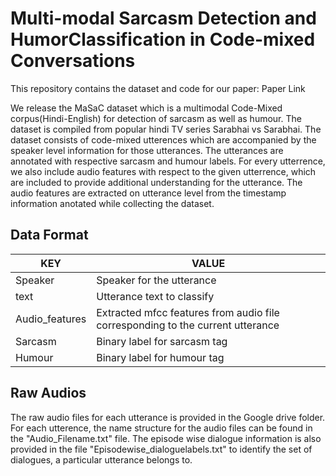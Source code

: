 # Multi-modal Sarcasm Detection and HumorClassification in Code-mixed Conversations

This repository contains the dataset and code for our paper: Paper Link

We release the MaSaC dataset which is a multimodal Code-Mixed corpus(Hindi-English) for detection of sarcasm as well as humour. The dataset is compiled from popular hindi TV series Sarabhai vs Sarabhai. The dataset consists of code-mixed utterences which are accompanied by the speaker level information for those utterances. The utterances are annotated with respective sarcasm and humour labels. For every utterrence, we also include audio features with respect to the given utterrence, which are included to provide additional understanding for the utterance. The audio features are extracted on utterance level from the timestamp information anotated while collecting the dataset.   

## Data Format


  |KEY           |          VALUE                                                                  |
  |--------------|---------------------------------------------------------------------------------|
  |Speaker       |   Speaker for the utterance                                                     |
  |text          |   Utterance text to classify                                                    |
  |Audio_features|   Extracted mfcc features from audio file corresponding to the current utterance|
  |Sarcasm       |   Binary label for sarcasm tag                                                  |
  |Humour        |   Binary label for humour tag                                                   |
  
  
## Raw Audios
  
The raw audio files for each utterance is provided in the Google drive folder. For each utterence, the name structure for the audio files can be found in the "Audio_Filename.txt" file. The episode wise dialogue information is also provided in the file "Episodewise_dialoguelabels.txt" to identify the set of dialogues, a particular utterance belongs to.



